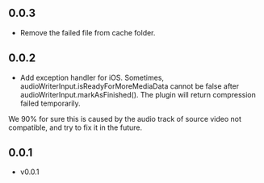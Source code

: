 ## 0.0.3

* Remove the failed file from cache folder.

## 0.0.2

* Add exception handler for iOS. Sometimes, audioWriterInput.isReadyForMoreMediaData cannot be false after audioWriterInput.markAsFinished(). The plugin will return compression failed temporarily.

We 90% for sure this is caused by the audio track of source video not compatible, and try to fix it in the future.

## 0.0.1

* v0.0.1
